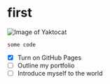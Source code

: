 # first 

![Image of Yaktocat](https://octodex.github.com/images/yaktocat.png)

```
some code
```
- [x] Turn on GitHub Pages
- [ ] Outline my portfolio
- [ ] Introduce myself to the world
